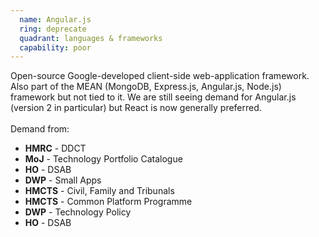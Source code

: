 ```yaml
---
  name: Angular.js
  ring: deprecate
  quadrant: languages & frameworks
  capability: poor
---
```

Open-source Google-developed client-side web-application framework. Also part of the MEAN (MongoDB, Express.js, Angular.js, Node.js) framework but not tied to it. We are still seeing demand for Angular.js (version 2 in particular) but React is now generally preferred.
<br/><br/>Demand from: <ul><li><strong>HMRC</strong> - DDCT</li><li><strong>MoJ</strong> - Technology Portfolio Catalogue</li><li><strong>HO</strong> - DSAB</li><li><strong>DWP</strong> - Small Apps</li><li><strong>HMCTS</strong> - Civil, Family and Tribunals</li><li><strong>HMCTS</strong> - Common Platform Programme</li><li><strong>DWP</strong> - Technology Policy</li><li><strong>HO</strong> - DSAB</li></ul>